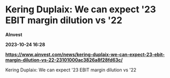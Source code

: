 # Kering Duplaix: We can expect '23 EBIT margin dilution vs '22
**AInvest**

**2023-10-24 16:28**

**https://www.ainvest.com/news/kering-duplaix-we-can-expect-23-ebit-margin-dilution-vs-22-23101000ac3826a8f28fd63c/**

Kering Duplaix: We can expect '23 EBIT margin dilution vs '22